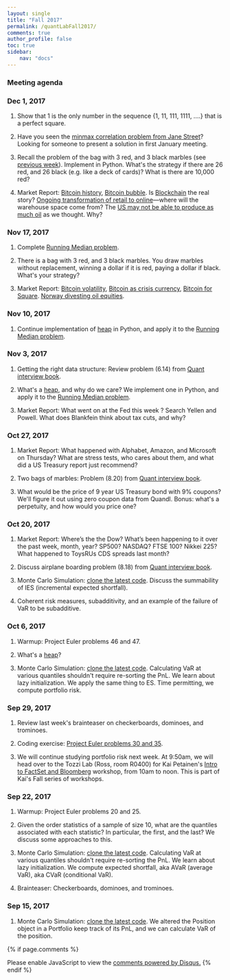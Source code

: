 ```yaml
---
layout: single
title: "Fall 2017"
permalink: /quantLabFall2017/
comments: true
author_profile: false
toc: true
sidebar:
    nav: "docs"
---
```

### Meeting agenda

### Dec 1, 2017

1. Show that 1 is the only number in the sequence {1, 11, 111, 1111, ....} that is a perfect square.

2. Have you seen the [minmax correlation problem from Jane Street](JaneStreetCorrelationProblem.JPG)? Looking for someone to present a solution in first January meeting.

3. Recall the problem of the bag with 3 red, and 3 black marbles (see [previous week](BlackRedMarbleSDP.JPG)). Implement in Python. What's the strategy if there are 26 red, and 26 black (e.g. like a deck of cards)? What is there are 10,000 red?

4. Market Report: [Bitcoin history](https://www.bloomberg.com/news/articles/2017-12-01/understanding-bitcoin-s-rise-0-01-to-11-000-quicktake-q-a), [Bitcoin bubble](https://www.cbsnews.com/news/did-a-bitcoin-bubble-just-burst/). Is [Blockchain](https://www.bloomberg.com/view/articles/2017-11-30/the-blockchain-is-bigger-than-any-bubble) the real story? [Ongoing transformation of retail to online](https://www.bloomberg.com/news/articles/2017-12-01/property-developers-make-bigger-warehouses-for-e-commerce-robots)—where will the warehouse space come from? The [US may not be able to produce as much oil](https://www.bloomberg.com/news/articles/2017-12-01/mit-study-suggests-u-s-vastly-overstates-oil-output-forecasts) as we thought. Why?


### Nov 17, 2017

1. Complete [Running Median problem](https://github.com/pbenson/Quant-python/tree/master/Heap).

2. There is a bag with 3 red, and 3 black marbles. You draw marbles without replacement, winning a dollar if it is red, paying a dollar if black. What's your strategy?

3. Market Report: [Bitcoin volatility](https://www.bloomberg.com/news/articles/2017-11-16/bitcoin-hits-record-as-monday-s-29-plunge-fades-to-memory), [Bitcoin as crisis currency](https://www.bloomberg.com/news/articles/2017-11-17/bitcoin-emerges-as-crisis-currency-in-hotspots-such-as-zimbabwe), [Bitcoin for Square](https://cointelegraph.com/news/16-bln-payments-app-square-integrates-bitcoin-whats-next). [Norway divesting oil equities](https://www.bloomberg.com/news/articles/2017-11-17/norway-idea-to-exit-oil-stocks-is-shot-heard-around-the-world).


### Nov 10, 2017

1. Continue implementation of [heap](https://en.wikipedia.org/wiki/Heap_(data_structure)) in Python, and apply it to the [Running Median problem](https://www.hackerrank.com/challenges/find-the-running-median/problem).


### Nov 3, 2017

1. Getting the right data structure: Review problem (6.14) from [Quant interview book](https://pbenson.github.io/docs/quantTechnicalQuestions/quantTechnicalQuestions.pdf).

2. What's a [heap](https://en.wikipedia.org/wiki/Heap_(data_structure)), and why do we care? We implement one in Python, and apply it to the [Running Median problem](https://www.hackerrank.com/challenges/find-the-running-median/problem).

3. Market Report: What went on at the Fed this week ? Search Yellen and Powell. What does Blankfein think about tax cuts, and why?


### Oct 27, 2017

1. Market Report: What happened with Alphabet, Amazon, and Microsoft on Thursday? What are stress tests, who cares about them, and what did a US Treasury report just recommend?

2. Two bags of marbles: Problem (8.20) from [Quant interview book](https://pbenson.github.io/docs/quantTechnicalQuestions/quantTechnicalQuestions.pdf).

3. What would be the price of 9 year US Treasury bond with 9% coupons? We'll figure it out using zero coupon data from Quandl. Bonus: what's a perpetuity, and how would you price one?


### Oct 20, 2017

1. Market Report: Where’s the the Dow? What’s been happening to it over the past week, month, year? SP500? NASDAQ? FTSE 100? Nikkei 225? What happened to ToysRUs CDS spreads last month?

2. Discuss airplane boarding problem (8.18) from [Quant interview book](https://pbenson.github.io/docs/quantTechnicalQuestions/quantTechnicalQuestions.pdf).

3. Monte Carlo Simulation: [clone the latest code](https://github.com/pbenson/Quant-python). Discuss the summability of IES (incremental expected shortfall).

4. Coherent risk measures, subadditivity, and an example of the failure of VaR to be subadditive.


### Oct 6, 2017

1. Warmup: Project Euler problems 46 and 47.

2. What's a [heap](https://en.wikipedia.org/wiki/Heap_(data_structure))?

3. Monte Carlo Simulation: [clone the latest code](https://github.com/pbenson/Quant-python). Calculating VaR at various quantiles shouldn't require re-sorting the PnL. We learn about lazy initialization. We apply the same thing to ES. Time permitting, we compute portfolio risk.


### Sep 29, 2017

1. Review last week's brainteaser on checkerboards, dominoes, and trominoes.

2. Coding exercise: [Project Euler problems 30 and 35](https://projecteuler.net).

3. We will continue studying portfolio risk next week. At 9:50am, we will head over to the Tozzi Lab (Ross, room R0400) for Kai Petainen's [Intro to FactSet and Bloomberg](../tozzi/Intro-FactSet-Bloomberg.pdf) workshop, from 10am to noon. This is part of Kai's Fall series of workshops.


### Sep 22, 2017

1. Warmup: Project Euler problems 20 and 25.

2. Given the order statistics of a sample of size 10, what are the quantiles associated with each statistic? In particular, the first, and the last? We discuss some approaches to this.

3. Monte Carlo Simulation: [clone the latest code](https://github.com/pbenson/Quant-python). Calculating VaR at various quantiles shouldn't require re-sorting the PnL. We learn about lazy initialization. We compute expected shortfall, aka AVaR (average VaR), aka CVaR (conditional VaR).

4. Brainteaser: Checkerboards, dominoes, and trominoes.


### Sep 15, 2017

1. Monte Carlo Simulation: [clone the latest code](https://github.com/pbenson/Quant-python). We altered the Position object in a Portfolio keep track of its PnL, and we can calculate VaR of the position.

{% if page.comments %}
<div id="disqus_thread"></div>
<script>

/**
*  RECOMMENDED CONFIGURATION VARIABLES: EDIT AND UNCOMMENT THE SECTION BELOW TO INSERT DYNAMIC VALUES FROM YOUR PLATFORM OR CMS.
*  LEARN WHY DEFINING THESE VARIABLES IS IMPORTANT: https://disqus.com/admin/universalcode/#configuration-variables*/
/*
var disqus_config = function () {
this.page.url = PAGE_URL;  // Replace PAGE_URL with your page's canonical URL variable
this.page.identifier = PAGE_IDENTIFIER; // Replace PAGE_IDENTIFIER with your page's unique identifier variable
};
*/
(function() { // DON'T EDIT BELOW THIS LINE
var d = document, s = d.createElement('script');
s.src = 'https://israeldi.disqus.com/embed.js';
s.setAttribute('data-timestamp', +new Date());
(d.head || d.body).appendChild(s);
})();
</script>
<noscript>Please enable JavaScript to view the <a href="https://disqus.com/?ref_noscript">comments powered by Disqus.</a></noscript>
{% endif %}
